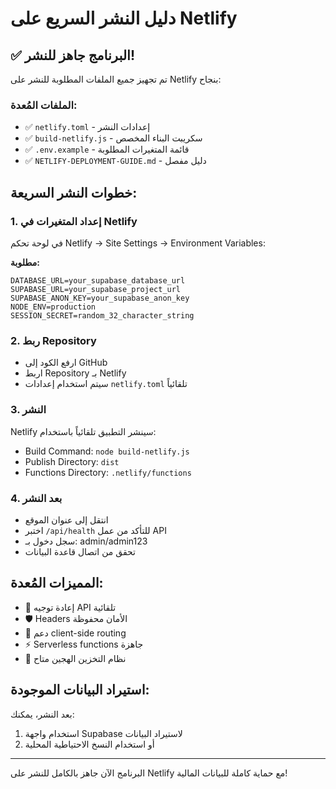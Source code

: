 # دليل النشر السريع على Netlify

## ✅ البرنامج جاهز للنشر!

تم تجهيز جميع الملفات المطلوبة للنشر على Netlify بنجاح:

### الملفات المُعدة:
- ✅ `netlify.toml` - إعدادات النشر
- ✅ `build-netlify.js` - سكريبت البناء المخصص
- ✅ `.env.example` - قائمة المتغيرات المطلوبة
- ✅ `NETLIFY-DEPLOYMENT-GUIDE.md` - دليل مفصل

## خطوات النشر السريعة:

### 1. إعداد المتغيرات في Netlify
في لوحة تحكم Netlify → Site Settings → Environment Variables:

**مطلوبة:**
```
DATABASE_URL=your_supabase_database_url
SUPABASE_URL=your_supabase_project_url  
SUPABASE_ANON_KEY=your_supabase_anon_key
NODE_ENV=production
SESSION_SECRET=random_32_character_string
```

### 2. ربط Repository
- ارفع الكود إلى GitHub
- اربط Repository بـ Netlify
- سيتم استخدام إعدادات `netlify.toml` تلقائياً

### 3. النشر
Netlify سينشر التطبيق تلقائياً باستخدام:
- Build Command: `node build-netlify.js`
- Publish Directory: `dist`
- Functions Directory: `.netlify/functions`

### 4. بعد النشر
- انتقل إلى عنوان الموقع
- اختبر `/api/health` للتأكد من عمل API
- سجل دخول بـ: admin/admin123
- تحقق من اتصال قاعدة البيانات

## المميزات المُعدة:
- 🔄 إعادة توجيه API تلقائية
- 🛡️ Headers الأمان محفوظة
- 📱 دعم client-side routing
- ⚡ Serverless functions جاهزة
- 💾 نظام التخزين الهجين متاح

## استيراد البيانات الموجودة:
بعد النشر، يمكنك:
1. استخدام واجهة Supabase لاستيراد البيانات
2. أو استخدام النسخ الاحتياطية المحلية

---

البرنامج الآن جاهز بالكامل للنشر على Netlify مع حماية كاملة للبيانات المالية!